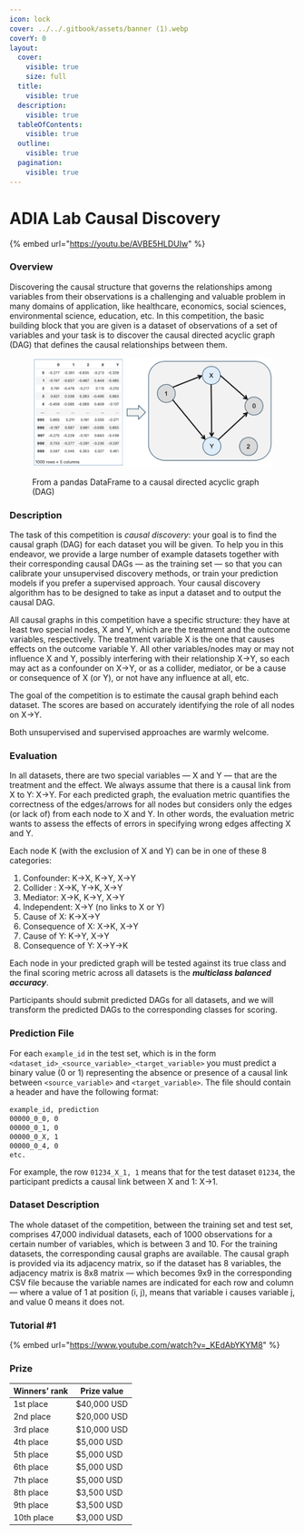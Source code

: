 ```yaml
---
icon: lock
cover: ../../.gitbook/assets/banner (1).webp
coverY: 0
layout:
  cover:
    visible: true
    size: full
  title:
    visible: true
  description:
    visible: true
  tableOfContents:
    visible: true
  outline:
    visible: true
  pagination:
    visible: true
---
```


# ADIA Lab Causal Discovery



{% embed url="https://youtu.be/AVBE5HLDUIw" %}

### Overview

Discovering the causal structure that governs the relationships among variables from their observations is a challenging and valuable problem in many domains of application, like healthcare, economics, social sciences, environmental science, education, etc. In this competition, the basic building block that you are given is a dataset of observations of a set of variables and your task is to discover the causal directed acyclic graph (DAG) that defines the causal relationships between them.

<figure><img src="../../.gitbook/assets/causaladia.png" alt=""><figcaption><p>From a pandas DataFrame to a causal directed acyclic graph (DAG)</p></figcaption></figure>



### Description

The task of this competition is _causal discovery_: your goal is to find the causal graph (DAG) for each dataset you will be given. To help you in this endeavor, we provide a large number of example datasets together with their corresponding causal DAGs — as the training set — so that you can calibrate your unsupervised discovery methods, or train your prediction models if you prefer a supervised approach. Your causal discovery algorithm has to be designed to take as input a dataset and to output the causal DAG.

All causal graphs in this competition have a specific structure: they have at least two special nodes, X and Y, which are the treatment and the outcome variables, respectively. The treatment variable X is the one that causes effects on the outcome variable Y. All other variables/nodes may or may not influence X and Y, possibly interfering with their relationship X→Y, so each may act as a confounder on X→Y, or as a collider, mediator, or be a cause or consequence of X (or Y), or not have any influence at all, etc.

The goal of the competition is to estimate the causal graph behind each dataset. The scores are based on accurately identifying the role of all nodes on X→Y.

Both unsupervised and supervised approaches are warmly welcome.

### Evaluation

In all datasets, there are two special variables — X and Y — that are the treatment and the effect. We always assume that there is a causal link from X to Y: X→Y. For each predicted graph, the evaluation metric quantifies the correctness of the edges/arrows for all nodes but considers only the edges (or lack of) from each node to X and Y. In other words, the evaluation metric wants to assess the effects of errors in specifying wrong edges affecting X and Y.

Each node K (with the exclusion of X and Y) can be in one of these 8 categories:

1. Confounder: K→X, K→Y, X→Y
2. Collider : X→K, Y→K, X→Y
3. Mediator: X→K, K→Y, X→Y
4. Independent: X→Y (no links to X or Y)
5. Cause of X: K→X→Y
6. Consequence of X: X→K, X→Y
7. Cause of Y: K→Y, X→Y
8. Consequence of Y: X→Y→K

Each node in your predicted graph will be tested against its true class and the final scoring metric across all datasets is the _**multiclass balanced accuracy**_.

Participants should submit predicted DAGs for all datasets, and we will transform the predicted DAGs to the corresponding classes for scoring.

### Prediction File

For each `example_id` in the test set, which is in the form `<dataset_id>_<source_variable>_<target_variable>` you must predict a binary value (0 or 1) representing the absence or presence of a causal link between `<source_variable>` and `<target_variable>`. The file should contain a header and have the following format:

```
example_id, prediction
00000_0_0, 0
00000_0_1, 0
00000_0_X, 1
00000_0_4, 0
etc.
```

For example, the row `01234_X_1, 1` means that for the test dataset `01234`, the participant predicts a causal link between X and 1: X→1.

### Dataset Description

The whole dataset of the competition, between the training set and test set, comprises 47,000 individual datasets, each of 1000 observations for a certain number of variables, which is between 3 and 10. For the training datasets, the corresponding causal graphs are available. The causal graph is provided via its adjacency matrix, so if the dataset has 8 variables, the adjacency matrix is 8x8 matrix — which becomes 9x9 in the corresponding CSV file because the variable names are indicated for each row and column — where a value of 1 at position (i, j), means that variable i causes variable j, and value 0 means it does not.

### Tutorial #1&#x20;

{% embed url="https://www.youtube.com/watch?v=_KEdAbYKYM8" %}

### Prize

| Winners’ rank | Prize value |
| ------------- | ----------- |
| 1st place     | $40,000 USD |
| 2nd place     | $20,000 USD |
| 3rd place     | $10,000 USD |
| 4th place     | $5,000 USD  |
| 5th place     | $5,000 USD  |
| 6th place     | $5,000 USD  |
| 7th place     | $5,000 USD  |
| 8th place     | $3,500 USD  |
| 9th place     | $3,500 USD  |
| 10th place    | $3,000 USD  |
